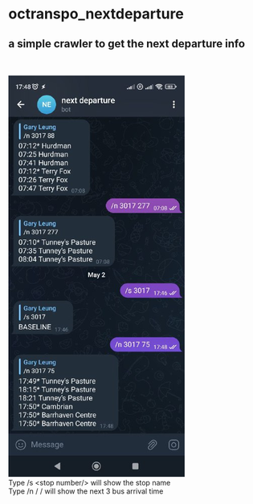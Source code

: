 # octranspo_nextdeparture
<h2>a simple crawler to get the next departure info</h2>
<br><br>
<img src="https://raw.githubusercontent.com/garyleung0827/octranspo_nextdeparture/main/screenshot_of_using_the_bot.jpeg">
<br>
Type /s &lt;stop number/> will show the stop name
<br>
Type /n /<stop number/> /<route number/> will show the next 3 bus arrival time
